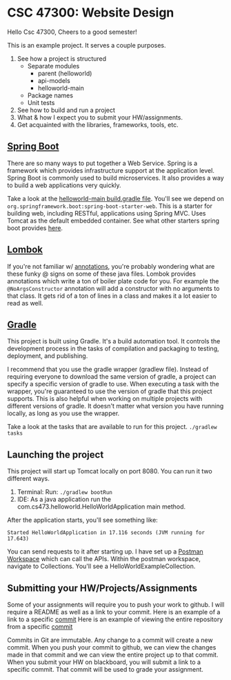 # CSC 47300: Website Design

Hello Csc 47300, Cheers to a good semester! 

This is an example project. It serves a couple purposes.

1. See how a project is structured
    - Separate modules
        - parent (helloworld)
        - api-models
        - helloworld-main
    - Package names
    - Unit tests
2. See how to build and run a project
3. What & how I expect you to submit your HW/assignments.
4. Get acquainted with the libraries, frameworks, tools, etc.

## [Spring Boot](https://spring.io/projects/spring-boot#overview)
There are so many ways to put together a Web Service. Spring is a framework which provides infrastructure support at the application level. Spring Boot is commonly used to build microservices. It also provides a way to build a web applications very quickly. 

Take a look at the [helloworld-main build.gradle file](../helloworld-main/build.gradle). You'll see we depend on `org.springframework.boot:spring-boot-starter-web`. This is a starter for building web, including RESTful, applications using Spring MVC. Uses Tomcat as the default embedded container. See what other starters spring boot provides [here](https://docs.spring.io/spring-boot/docs/2.2.2.RELEASE/reference/htmlsingle/#using-boot-starter).
    
## [Lombok](https://projectlombok.org/)
If you're not familiar w/ [annotations](https://docs.oracle.com/javase/tutorial/java/annotations/), you're probably wondering what are these funky @ signs on some of these java files. Lombok provides annotations which write a ton of boiler plate code for you. For example the `@NoArgsConstructor` annotation will add a constructor with no arguments to that class. It gets rid of a ton of lines in a class and makes it a lot easier to read as well.
    
## [Gradle](https://docs.gradle.org/current/userguide/userguide.html)
This project is built using Gradle. It's a build automation tool. It controls the development process in the tasks of compilation and packaging to testing, deployment, and publishing.

I recommend that you use the gradle wrapper (gradlew file). Instead of requiring everyone to download the same version of gradle, a project can specify a specific version of gradle to use. When executing a task with the wrapper, you're guaranteed to use the version of gradle that this project supports. This is also helpful when working on multiple projects with different versions of gradle. It doesn't matter what version you have running locally, as long as you use the wrapper.

Take a look at the tasks that are available to run for this project.
`./gradlew tasks`

## Launching the project
This project will start up Tomcat locally on port 8080.
You can run it two different ways. 

1. Terminal:
Run: `./gradlew bootRun`
2. IDE:
As a java application run the com.cs473.helloworld.HelloWorldApplication main method.

After the application starts, you'll see something like:
```
Started HelloWorldApplication in 17.116 seconds (JVM running for 17.643)
```

You can send requests to it after starting up. I have set up a [Postman Workspace](https://app.getpostman.com/join-team?invite_code=a5890d1c0b4165b6faed150ca15e2c4b&ws=8b82b292-7236-430a-946a-7c5ec65e1864) which can call the APIs.
Within the postman workspace, navigate to Collections. You'll see a HelloWorldExampleCollection.

## Submitting your HW/Projects/Assignments
Some of your assignments will require you to push your work to github. I will require a README as well as a link to your commit.
Here is an example of a link to a specific [commit](https://github.com/michelle-sasson/teaching_cs473/commit/c90576a2dabf0fafc37742c9240ff1f2d10563c4)
Here is an example of viewing the entire repository from a specific [commit](https://github.com/michelle-sasson/teaching_cs473/tree/c90576a2dabf0fafc37742c9240ff1f2d10563c4)

Commits in Git are immutable. Any change to a commit will create a new commit. When you push your commit to github, we can view the changes made in that commit and we can view the entire project up to that commit. When you submit your HW on blackboard, you will submit a link to a specific commit. That commit will be used to grade your assignment.

